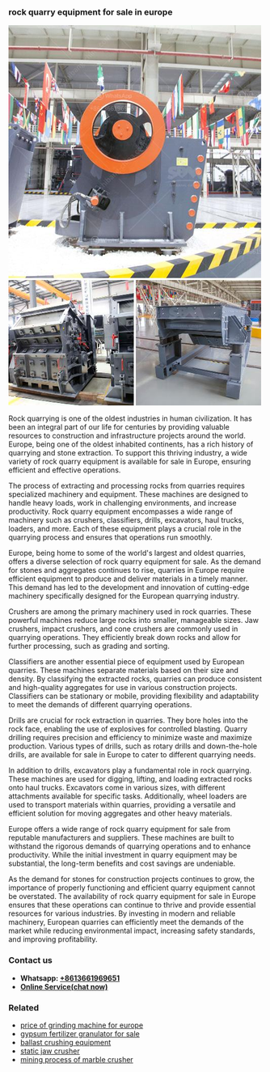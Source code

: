 <h3>rock quarry equipment for sale in europe</h3><img src='1706754110.jpg' alt=''><p>Rock quarrying is one of the oldest industries in human civilization. It has been an integral part of our life for centuries by providing valuable resources to construction and infrastructure projects around the world. Europe, being one of the oldest inhabited continents, has a rich history of quarrying and stone extraction. To support this thriving industry, a wide variety of rock quarry equipment is available for sale in Europe, ensuring efficient and effective operations.</p><p>The process of extracting and processing rocks from quarries requires specialized machinery and equipment. These machines are designed to handle heavy loads, work in challenging environments, and increase productivity. Rock quarry equipment encompasses a wide range of machinery such as crushers, classifiers, drills, excavators, haul trucks, loaders, and more. Each of these equipment plays a crucial role in the quarrying process and ensures that operations run smoothly.</p><p>Europe, being home to some of the world's largest and oldest quarries, offers a diverse selection of rock quarry equipment for sale. As the demand for stones and aggregates continues to rise, quarries in Europe require efficient equipment to produce and deliver materials in a timely manner. This demand has led to the development and innovation of cutting-edge machinery specifically designed for the European quarrying industry.</p><p>Crushers are among the primary machinery used in rock quarries. These powerful machines reduce large rocks into smaller, manageable sizes. Jaw crushers, impact crushers, and cone crushers are commonly used in quarrying operations. They efficiently break down rocks and allow for further processing, such as grading and sorting.</p><p>Classifiers are another essential piece of equipment used by European quarries. These machines separate materials based on their size and density. By classifying the extracted rocks, quarries can produce consistent and high-quality aggregates for use in various construction projects. Classifiers can be stationary or mobile, providing flexibility and adaptability to meet the demands of different quarrying operations.</p><p>Drills are crucial for rock extraction in quarries. They bore holes into the rock face, enabling the use of explosives for controlled blasting. Quarry drilling requires precision and efficiency to minimize waste and maximize production. Various types of drills, such as rotary drills and down-the-hole drills, are available for sale in Europe to cater to different quarrying needs.</p><p>In addition to drills, excavators play a fundamental role in rock quarrying. These machines are used for digging, lifting, and loading extracted rocks onto haul trucks. Excavators come in various sizes, with different attachments available for specific tasks. Additionally, wheel loaders are used to transport materials within quarries, providing a versatile and efficient solution for moving aggregates and other heavy materials.</p><p>Europe offers a wide range of rock quarry equipment for sale from reputable manufacturers and suppliers. These machines are built to withstand the rigorous demands of quarrying operations and to enhance productivity. While the initial investment in quarry equipment may be substantial, the long-term benefits and cost savings are undeniable.</p><p>As the demand for stones for construction projects continues to grow, the importance of properly functioning and efficient quarry equipment cannot be overstated. The availability of rock quarry equipment for sale in Europe ensures that these operations can continue to thrive and provide essential resources for various industries. By investing in modern and reliable machinery, European quarries can efficiently meet the demands of the market while reducing environmental impact, increasing safety standards, and improving profitability.</p><h3>Contact us</h3><ul><li><strong>Whatsapp:&nbsp;<a href="https://wa.me/8613661969651">+8613661969651</a></strong></li><li><a href="https://swt.shibang-china.com/?git&amp;zhl&amp;rock quarry equipment for sale in europe"><strong>Online Service(chat now)</strong></a></li></ul><h3>Related</h3><ul><li><a href='price of grinding machine for europe.md'>price of grinding machine for europe</a></li><li><a href='gypsum fertilizer granulator for sale.md'>gypsum fertilizer granulator for sale</a></li><li><a href='ballast crushing equipment.md'>ballast crushing equipment</a></li><li><a href='static jaw crusher.md'>static jaw crusher</a></li><li><a href='mining process of marble crusher.md'>mining process of marble crusher</a></li></ul>